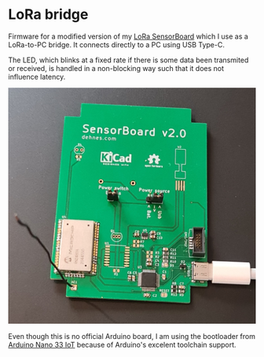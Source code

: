 # LoRa bridge
Firmware for a modified version of my [LoRa SensorBoard](https://github.com/sebdehne/SensorBoard-Firmware) which
I use as a LoRa-to-PC bridge. It connects directly to a PC using USB Type-C.

The LED, which blinks at a fixed rate if there is some data been transmited or received, is handled in a non-blocking way such that it does not influence latency.

![alt text](media/pcb.jpg "PCB")

Even though this is no official Arduino board, I am using the bootloader from [Arduino Nano 33 IoT](https://store.arduino.cc/arduino-nano-33-iot) because of Arduino's excelent toolchain support.
